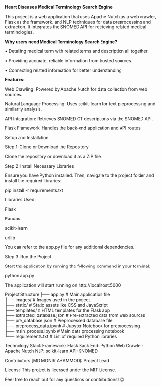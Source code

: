**Heart Diseases Medical Terminology Search Engine**

This project is a web application that uses Apache Nutch as a web crawler, Flask as the framework, and NLP techniques for data preprocessing and extraction. It integrates the SNOMED API for retrieving related medical terminologies.

**Why users need Medical Terminology Search Engine?**

• Detailing medical term with related terms and description all
together.

• Providing accurate, reliable information from trusted sources.

• Connecting related information for better understanding

**Features:**

Web Crawling: Powered by Apache Nutch for data collection from web sources.

Natural Language Processing: Uses scikit-learn for text preprocessing and similarity analysis.

API Integration: Retrieves SNOMED CT descriptions via the SNOMED API.

Flask Framework: Handles the back-end application and API routes.

Setup and Installation

Step 1: Clone or Download the Repository

Clone the repository or download it as a ZIP file:

Step 2: Install Necessary Libraries

Ensure you have Python installed. Then, navigate to the project folder and install the required libraries:

pip install -r requirements.txt  

Libraries Used:

Flask

Pandas

scikit-learn

urllib

You can refer to the app.py file for any additional dependencies.

Step 3: Run the Project

Start the application by running the following command in your terminal:

python app.py  

The application will start running on http://localhost:5000.

Project Structure
├── app.py                   # Main application file  
├── images/                  # Images used in the project  
├── static/                  # Static assets like CSS and JavaScript  
├── templates/               # HTML templates for the Flask app  
├── extracted_database.json  # Pre-extracted data from web sources  
├── pre_database.json        # Preprocessed database file  
├── preprocess_data.ipynb    # Jupyter Notebook for preprocessing  
├── main_process.ipynb       # Main data processing notebook  
└── requirements.txt         # List of required Python libraries  

Technology Stack
Framework: Flask
Back End: Python
Web Crawler: Apache Nutch
NLP: scikit-learn
API: SNOMED

Contributors
[MD MONIR AHAMMOD]: Project Lead

License
This project is licensed under the MIT License.

Feel free to reach out for any questions or contributions! 😊

